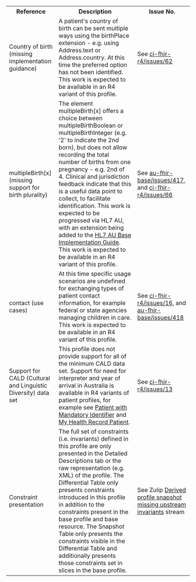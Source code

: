 <table class="list" width="100%">
<tbody>
  <tr>
    <th>Reference</th>
    <th>Description</th>
    <th>Issue No.</th>
  </tr>
  <tr>
    <td>Country of birth (missing implementation guidance)</td>
    <td>A patient's country of birth can be sent multiple ways using the birthPlace extension - e.g. using Address.text or Address.country. At this time the preferred option has not been identified. This work is expected to be available in an R4 variant of this profile.</td>
    <td>See <a href="https://github.com/AuDigitalHealth/ci-fhir-r4/issues/62">ci-fhir-r4/issues/62</a></td>
  </tr>
  <tr>
    <td>multipleBirth[x] (missing support for birth plurality)</td>
    <td>The element multipleBirth[x] offers a choice between multipleBirthBoolean or multipleBirthInteger (e.g. '2' to indicate the 2nd born), but does not allow recording the total number of births from one pregnancy - e.g. 2nd of 4. Clinical and jurisdiction feedback indicate that this is a useful data point to collect, to facilitate identification. This work is expected to be progressed via HL7 AU, with an extension being added to the <a href="http://build.fhir.org/ig/hl7au/au-fhir-base/index.html">HL7 AU Base Implementation Guide</a>. This work is expected to be available in an R4 variant of this profile.</td>
    <td>See <a href="https://github.com/hl7au/au-fhir-base/issues/417">au-fhir-base/issues/417</a>, and <a href="https://github.com/AuDigitalHealth/ci-fhir-r4/issues/66">ci-fhir-r4/issues/66</a></td>
  </tr>
  <tr>
    <td>contact (use cases)</td>
    <td>At this time specific usage scenarios are undefined for exchanging types of patient contact information, for example federal or state agencies managing children in care. This work is expected to be available in an R4 variant of this profile.</td>
    <td>See <a href="https://github.com/AuDigitalHealth/ci-fhir-r4/issues/16">ci-fhir-r4/issues/16</a>, and <a href="https://github.com/hl7au/au-fhir-base/issues/418">au-fhir-base/issues/418</a></td>
  </tr>
  <tr>
    <td>Support for CALD (Cultural and Linguistic Diversity) data set</td>
    <td>This profile does not provide support for all of the minimum CALD data set. Support for need for interpreter and year of arrival in Australia is available in R4 variants of patient profiles, for example see <a href="https://github.com/AuDigitalHealth/ci-fhir-r4/blob/master/resources/patient-ident-1.xml">Patient with Mandatory Identifier</a> and <a href="https://github.com/AuDigitalHealth/ci-fhir-r4/blob/master/resources/patient-mhr-1.xml">My Health Record Patient</a>.</td>
    <td>See <a href="https://github.com/AuDigitalHealth/ci-fhir-r4/issues/13">ci-fhir-r4/issues/13</a></td>
  </tr>
  <tr>
    <td>Constraint presentation</td>
    <td>The full set of constraints (i.e. invariants) defined in this profile are only presented in the Detailed Descriptions tab or the raw representation (e.g. XML) of the profile. The Differential Table only presents constraints introduced in this profile in addition to the constraints present in the base profile and base resource. The Snapshot Table only presents the constraints visible in the Differential Table and additionally presents those constraints set in slices in the base profile.</td>
    <td>See Zulip <a href="https://chat.fhir.org/#narrow/stream/179252-IG-creation/topic/Derived.20profile.20snapshot.20missing.20upstream.20invariants">Derived profile snapshot missing upstream invariants</a> stream</td>
  </tr>
 </tbody>
</table>
